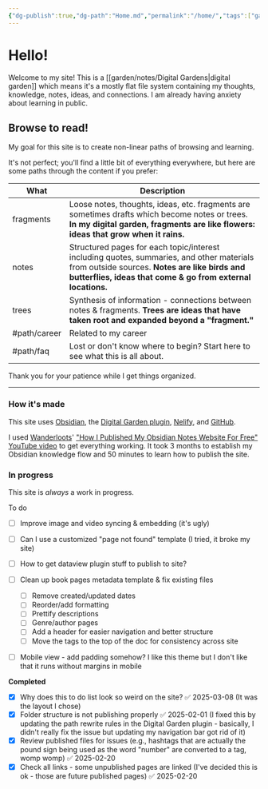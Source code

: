 ```yaml
---
{"dg-publish":true,"dg-path":"Home.md","permalink":"/home/","tags":["gardenEntry"],"created":"2025-01-31T21:53:03.686-05:00","updated":"2025-03-08T15:34:59.549-05:00"}
---
```



# Hello!
Welcome to my site! This is a [[garden/notes/Digital Gardens\|digital garden]] which means it's a mostly flat file system containing my thoughts, knowledge, notes, ideas, and connections. I am already having anxiety about learning in public.

## Browse to read!
My goal for this site is to create non-linear paths of browsing and learning. 

It's not perfect; you'll find a little bit of everything everywhere, but here are some paths through the content if you prefer:

| What         | Description                                                                                                                                                                                             |
| ------------ | ------------------------------------------------------------------------------------------------------------------------------------------------------------------------------------------------------- |
| fragments    | Loose notes, thoughts, ideas, etc. fragments are sometimes drafts which become notes or trees. **In my digital garden, fragments are like flowers: ideas that grow when it rains.**                     |
| notes        | Structured pages for each topic/interest including quotes, summaries, and other materials from outside sources. **Notes are like birds and butterflies, ideas that come & go from external locations.** |
| trees        | Synthesis of information - connections between notes & fragments. **Trees are ideas that have taken root and expanded beyond a "fragment."**                                                            |
| #path/career | Related to my career                                                                                                                                                                                    |
| #path/faq    | Lost or don't know where to begin? Start here to see what this is all about.                                                                                                                            |

Thank you for your patience while I get things organized.

---

### How it's made
This site uses [Obsidian](http://obsidian.md), the [Digital Garden plugin](https://dg-docs.ole.dev/), [Nelify](http://netlify.com), and [GitHub](https://github.com/). 

I used [Wanderloots](https://wanderloots.xyz/)' ["How I Published My Obsidian Notes Website For Free" YouTube video](https://www.youtube.com/watch?v=7f8e5IiUkeo) to get everything working. It took 3 months to establish my Obsidian knowledge flow and 50 minutes to learn how to publish the site.
### In progress

This site is *always* a work in progress.

To do 
- [ ] Improve image and video syncing & embedding (it's ugly)
- [ ] Can I use a customized "page not found" template (I tried, it broke my site)
- [ ] How to get dataview plugin stuff to publish to site?

- [ ] Clean up book pages metadata template & fix existing files
	- [ ] Remove created/updated dates
	- [ ] Reorder/add formatting
	- [ ] Prettify descriptions
	- [ ] Genre/author pages
	- [ ] Add a header for easier navigation and better structure
	- [ ] Move the tags to the top of the doc for consistency across site

- [ ] Mobile view - add padding somehow? I like this theme but I don't like that it runs without margins in mobile 

**Completed**
- [x] Why does this to do list look so weird on the site? ✅ 2025-03-08 (It was the layout I chose)
- [x] Folder structure is not publishing properly ✅ 2025-02-01 (I fixed this by updating the path rewrite rules in the Digital Garden plugin - basically, I didn't really fix the issue but updating my navigation bar got rid of it)
- [x] Review published files for issues (e.g., hashtags that are actually the pound sign being used as the word "number" are converted to a tag, womp womp) ✅ 2025-02-20
- [x] Check all links - some unpublished pages are linked (I've decided this is ok - those are future published pages) ✅ 2025-02-20